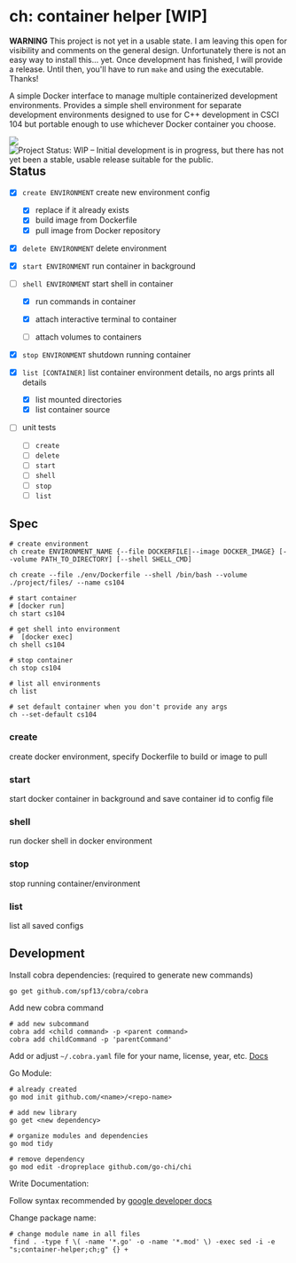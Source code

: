 # ch: container helper [WIP]

**WARNING** This project is not yet in a usable state. I am leaving this open for visibility and comments on the general
design. Unfortunately there is not an easy way to install this... yet. Once development has finished, I will provide a
release. Until then, you'll have to run `make` and using the executable. Thanks!

A simple Docker interface to manage multiple containerized development environments. Provides a simple shell environment for separate development environments designed to use for C++ development in CSCI 104 but portable enough to use whichever Docker container you choose.

<a href="https://github.com/marketplace/actions/super-linter">
  <img align="left" src="https://github.com/camerondurham/ch/workflows/Lint%20Code%20Base/badge.svg" />
</a>

<a href="https://www.repostatus.org/#wip">
  <img align="left" src="https://www.repostatus.org/badges/latest/wip.svg" alt="Project Status: WIP – Initial development is in progress, but there has not yet been a stable, usable release suitable for the public."/>
</a>


<br>

## Status

- [x] `create ENVIRONMENT` create new environment config
  - [x] replace if it already exists
  - [x] build image from Dockerfile
  - [x] pull image from Docker repository
  
- [x] `delete ENVIRONMENT` delete environment

- [x] `start ENVIRONMENT` run container in background

- [ ] `shell ENVIRONMENT` start shell in container
  - [x] run commands in container
  - [x] attach interactive terminal to container
  - [ ] attach volumes to containers
  

- [x] `stop ENVIRONMENT` shutdown running container

- [x] `list [CONTAINER]` list container environment details, no args prints all details
  - [x] list mounted directories
  - [x] list container source

- [ ] unit tests
  - [ ] `create`
  - [ ] `delete`
  - [ ] `start`
  - [ ] `shell`
  - [ ] `stop`
  - [ ] `list`

## Spec

```shell script
# create environment
ch create ENVIRONMENT_NAME {--file DOCKERFILE|--image DOCKER_IMAGE} [--volume PATH_TO_DIRECTORY] [--shell SHELL_CMD]

ch create --file ./env/Dockerfile --shell /bin/bash --volume ./project/files/ --name cs104

# start container
# [docker run]
ch start cs104

# get shell into environment
#  [docker exec]
ch shell cs104

# stop container
ch stop cs104

# list all environments
ch list

# set default container when you don't provide any args
ch --set-default cs104
```

### create

create docker environment, specify Dockerfile to build or image to pull

### start

start docker container in background and save container id to config file

### shell

run docker shell in docker environment

### stop

stop running container/environment

### list

list all saved configs

## Development

Install cobra dependencies: (required to generate new commands)

```shell script
go get github.com/spf13/cobra/cobra
```

Add new cobra command

```shell script
# add new subcommand
cobra add <child command> -p <parent command>
cobra add childCommand -p 'parentCommand'
```

Add or adjust `~/.cobra.yaml` file for your name, license, year, etc. [Docs](https://github.com/spf13/cobra/blob/master/cobra/README.md)

Go Module:

```shell script
# already created
go mod init github.com/<name>/<repo-name>

# add new library
go get <new dependency>

# organize modules and dependencies
go mod tidy

# remove dependency
go mod edit -dropreplace github.com/go-chi/chi
```

Write Documentation:

Follow syntax recommended by [google developer docs](https://developers.google.com/style/code-syntax)


Change package name:

```shell script
# change module name in all files
 find . -type f \( -name '*.go' -o -name '*.mod' \) -exec sed -i -e "s;container-helper;ch;g" {} +
```
